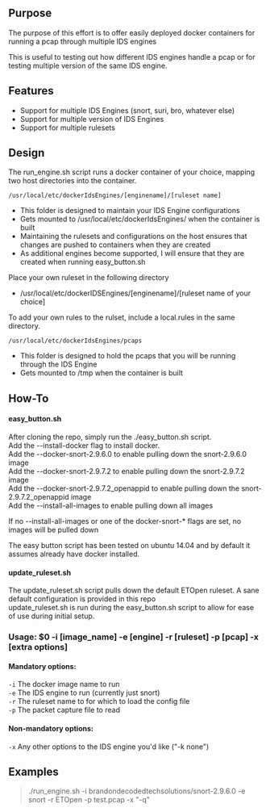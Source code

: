 ## Purpose ##

The purpose of this effort is to offer easily deployed docker containers for running a pcap through multiple IDS engines

This is useful to testing out how different IDS engines handle a pcap or for testing multiple version of the same IDS engine. 

## Features ##
*	Support for multiple IDS Engines (snort, suri, bro, whatever else)
*	Support for multiple version of IDS Engines
*	Support for multiple rulesets 

## Design ##

The run_engine.sh script runs a docker container of your choice, mapping two host directories into the container.

`/usr/local/etc/dockerIdsEngines/[enginename]/[ruleset name]`

-	This folder is  designed to maintain your IDS Engine configurations
-	Gets mounted to /usr/local/etc/dockerIdsEngines/ when the container is built
-	Maintaining the rulesets and configurations on the host ensures that changes are pushed to containers when they are created
-	As additional engines become supported, I will ensure that they are created when running easy_button.sh


Place your own ruleset in the following directory
-	/usr/local/etc/dockerIDSEngines/[enginename]/[ruleset name of your choice]  

To add your own rules to the rulset, include a local.rules in the same directory.  
	
`/usr/local/etc/dockerIdsEngines/pcaps`

-	This folder is designed to hold the pcaps that you will be running through the IDS Engine  
-	Gets mounted to /tmp when the container is built  

## How-To ##

#### easy_button.sh ####
After cloning the repo, simply run the ./easy_button.sh script.  
Add the --install-docker flag to install docker.  
Add the --docker-snort-2.9.6.0 to enable pulling down the snort-2.9.6.0 image  
Add the --docker-snort-2.9.7.2 to enable pulling down the snort-2.9.7.2 image  
Add the --docker-snort-2.9.7.2_openappid to enable pulling down the snort-2.9.7.2_openappid image  
Add the --install-all-images to enable pulling down all images  


If no --install-all-images or one of the docker-snort-* flags are set, no images will be pulled down

The easy button script has been tested on ubuntu 14.04 and by default it assumes already have docker installed.  


#### update_ruleset.sh ####
The update_ruleset.sh script pulls down the default ETOpen ruleset.  A sane default configuration is provided in this repo  
update_ruleset.sh is run during the easy_button.sh script to allow for ease of use during initial setup.  

	
### Usage: $0 -i [image_name] -e [engine] -r [ruleset] -p [pcap] -x [extra options]

#### Mandatory options:
`-i` The docker image name to run  
`-e` The IDS engine to run (currently just snort)  
`-r` The ruleset name to for which to load the config file  
`-p` The packet capture file to read  

#### Non-mandatory options:
`-x` Any other options to the IDS engine you'd like ("-k none")  





## Examples

> ./run_engine.sh -i brandondecodedtechsolutions/snort-2.9.6.0 -e snort -r ETOpen -p test.pcap -x "-q"
